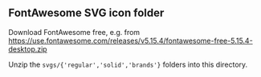 
## FontAwesome SVG icon folder

Download FontAwesome free, e.g. from https://use.fontawesome.com/releases/v5.15.4/fontawesome-free-5.15.4-desktop.zip

Unzip the `svgs/{'regular','solid','brands'}` folders into this directory.
